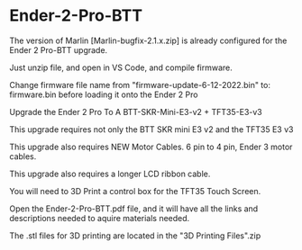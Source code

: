 # Ender-2-Pro-BTT

The version of Marlin [Marlin-bugfix-2.1.x.zip] is already configured for the Ender 2 Pro-BTT upgrade. 

Just unzip file, and open in VS Code, and compile firmware.

Change firmware file name from "firmware-update-6-12-2022.bin" to: firmware.bin  before loading it onto the Ender 2 Pro

Upgrade the Ender 2 Pro To A BTT-SKR-Mini-E3-v2 + TFT35-E3-v3

This upgrade requires not only the BTT SKR mini E3 v2 and the TFT35 E3 v3

This upgrade also requires NEW Motor Cables. 6 pin to 4 pin, Ender 3 motor cables.

This upgrade also requires a longer LCD ribbon cable.

You will need to 3D Print a control box for the TFT35 Touch Screen.

Open the Ender-2-Pro-BTT.pdf file, and it will have all the links and descriptions needed to aquire materials needed.

The .stl files for 3D printing are located in the "3D Printing Files".zip
